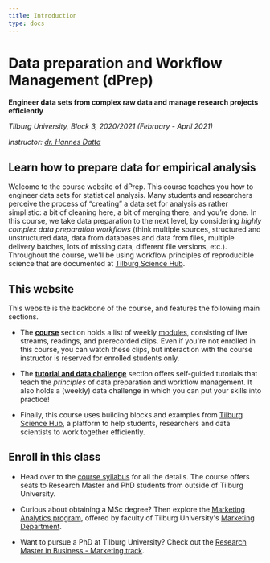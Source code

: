 ```yaml
---
title: Introduction
type: docs
---
```


# Data preparation and Workflow Management (dPrep)

**Engineer data sets from complex raw data and manage research projects efficiently**

_Tilburg University, Block 3, 2020/2021 (February - April 2021)_

_Instructor: [dr. Hannes Datta](https://hannesdatta.com)_


## Learn how to prepare data for empirical analysis

Welcome to the course website of dPrep. This course teaches you how to engineer data sets for statistical analysis. Many students and researchers perceive the process of “creating” a data set for analysis as rather simplistic: a bit of cleaning here, a bit of merging there, and you’re done. In this course, we take data preparation to the next level, by considering *highly complex data preparation workflows* (think multiple sources, structured and unstructured data, data from databases and data from files, multiple delivery batches, lots of missing data, different file versions, etc.). Throughout the course, we'll be using workflow principles of reproducible science that are documented at [Tilburg Science Hub](http://tilburgsciencehub.com).

## This website

This website is the backbone of the course, and features the following main sections.

- The [__course__](docs/course) section holds a list of weekly [modules](docs/course/modules), consisting of live streams, readings, and prerecorded clips. Even if you're not enrolled in this course, you can watch these clips, but interaction with the course instructor is reserved for enrolled students only.

- The [__tutorial and data challenge__](docs/tutorials) section offers self-guided tutorials that teach the *principles* of data preparation and workflow management. It also holds a (weekly) data challenge in which you can put your skills into practice! <!--Use these to start your own empirical research projects! <!--a workflow for collecting online data, and -->

- Finally, this course uses building blocks and examples from [Tilburg Science Hub](http://tilburgsciencehub.com), a platform to help students, researchers and data scientists to work together efficiently.

<!--- Finally, the [__building block__](docs/snippets) section offers a collection of code snippets in Python that you can use to build and extend your own scrapers and API retrieval projects.
-->


## Enroll in this class

- Head over to the [course syllabus](docs/course/syllabus) for all the details. The course offers seats to Research Master and PhD students from outside of Tilburg University.

- Curious about obtaining a MSc degree? Then explore the [Marketing Analytics program](https://www.tilburguniversity.edu/education/masters-programmes/marketing-analytics), offered by faculty of Tilburg University's [Marketing Department](https://tilburguniversity.edu/marketing).

- Want to pursue a PhD at Tilburg University? Check out the [Research Master in Business - Marketing track](https://www.tilburguniversity.edu/education/masters-programmes/research-master-marketing).
